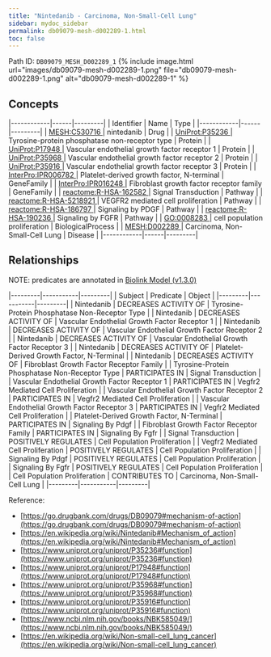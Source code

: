 ```yaml
---
title: "Nintedanib - Carcinoma, Non-Small-Cell Lung"
sidebar: mydoc_sidebar
permalink: db09079-mesh-d002289-1.html
toc: false 
---
```



Path ID: `DB09079_MESH_D002289_1`
{% include image.html url="images/db09079-mesh-d002289-1.png" file="db09079-mesh-d002289-1.png" alt="db09079-mesh-d002289-1" %}

## Concepts

|------------|------|---------|
| Identifier | Name | Type    |
|------------|------|---------|
| <a href="https://identifiers.org/MESH:C530716">MESH:C530716 </a> | nintedanib | Drug |
| <a href="https://identifiers.org/UniProt:P35236">UniProt:P35236 </a> | Tyrosine-protein phosphatase non-receptor type | Protein |
| <a href="https://identifiers.org/UniProt:P17948">UniProt:P17948 </a> | Vascular endothelial growth factor receptor 1 | Protein |
| <a href="https://identifiers.org/UniProt:P35968">UniProt:P35968 </a> | Vascular endothelial growth factor receptor 2 | Protein |
| <a href="https://identifiers.org/UniProt:P35916">UniProt:P35916 </a> | Vascular endothelial growth factor receptor 3 | Protein |
| <a href="https://identifiers.org/InterPro:IPR006782">InterPro:IPR006782 </a> | Platelet-derived growth factor, N-terminal | GeneFamily |
| <a href="https://identifiers.org/InterPro:IPR016248">InterPro:IPR016248 </a> | Fibroblast growth factor receptor family | GeneFamily |
| <a href="https://identifiers.org/reactome:R-HSA-162582">reactome:R-HSA-162582 </a> | Signal Transduction | Pathway |
| <a href="https://identifiers.org/reactome:R-HSA-5218921">reactome:R-HSA-5218921 </a> | VEGFR2 mediated cell proliferation | Pathway |
| <a href="https://identifiers.org/reactome:R-HSA-186797">reactome:R-HSA-186797 </a> | Signaling by PDGF | Pathway |
| <a href="https://identifiers.org/reactome:R-HSA-190236">reactome:R-HSA-190236 </a> | Signaling by FGFR | Pathway |
| <a href="https://identifiers.org/GO:0008283">GO:0008283 </a> | cell population proliferation | BiologicalProcess |
| <a href="https://identifiers.org/MESH:D002289">MESH:D002289 </a> | Carcinoma, Non-Small-Cell Lung | Disease |
|------------|------|---------|

## Relationships


NOTE: predicates are annotated in <a href="https://github.com/biolink/biolink-model/releases/tag/v1.3.0">Biolink Model (v1.3.0)</a>

|---------|-----------|---------|
| Subject | Predicate | Object  |
|---------|-----------|---------|
| Nintedanib | DECREASES ACTIVITY OF | Tyrosine-Protein Phosphatase Non-Receptor Type |
| Nintedanib | DECREASES ACTIVITY OF | Vascular Endothelial Growth Factor Receptor 1 |
| Nintedanib | DECREASES ACTIVITY OF | Vascular Endothelial Growth Factor Receptor 2 |
| Nintedanib | DECREASES ACTIVITY OF | Vascular Endothelial Growth Factor Receptor 3 |
| Nintedanib | DECREASES ACTIVITY OF | Platelet-Derived Growth Factor, N-Terminal |
| Nintedanib | DECREASES ACTIVITY OF | Fibroblast Growth Factor Receptor Family |
| Tyrosine-Protein Phosphatase Non-Receptor Type | PARTICIPATES IN | Signal Transduction |
| Vascular Endothelial Growth Factor Receptor 1 | PARTICIPATES IN | Vegfr2 Mediated Cell Proliferation |
| Vascular Endothelial Growth Factor Receptor 2 | PARTICIPATES IN | Vegfr2 Mediated Cell Proliferation |
| Vascular Endothelial Growth Factor Receptor 3 | PARTICIPATES IN | Vegfr2 Mediated Cell Proliferation |
| Platelet-Derived Growth Factor, N-Terminal | PARTICIPATES IN | Signaling By Pdgf |
| Fibroblast Growth Factor Receptor Family | PARTICIPATES IN | Signaling By Fgfr |
| Signal Transduction | POSITIVELY REGULATES | Cell Population Proliferation |
| Vegfr2 Mediated Cell Proliferation | POSITIVELY REGULATES | Cell Population Proliferation |
| Signaling By Pdgf | POSITIVELY REGULATES | Cell Population Proliferation |
| Signaling By Fgfr | POSITIVELY REGULATES | Cell Population Proliferation |
| Cell Population Proliferation | CONTRIBUTES TO | Carcinoma, Non-Small-Cell Lung |
|---------|-----------|---------|

Reference: 
  - [https://go.drugbank.com/drugs/DB09079#mechanism-of-action](https://go.drugbank.com/drugs/DB09079#mechanism-of-action)
  - [https://en.wikipedia.org/wiki/Nintedanib#Mechanism_of_action](https://en.wikipedia.org/wiki/Nintedanib#Mechanism_of_action)
  - [https://www.uniprot.org/uniprot/P35236#function](https://www.uniprot.org/uniprot/P35236#function)
  - [https://www.uniprot.org/uniprot/P17948#function](https://www.uniprot.org/uniprot/P17948#function)
  - [https://www.uniprot.org/uniprot/P35968#function](https://www.uniprot.org/uniprot/P35968#function)
  - [https://www.uniprot.org/uniprot/P35916#function](https://www.uniprot.org/uniprot/P35916#function)
  - [https://www.ncbi.nlm.nih.gov/books/NBK585049/](https://www.ncbi.nlm.nih.gov/books/NBK585049/)
  - [https://en.wikipedia.org/wiki/Non-small-cell_lung_cancer](https://en.wikipedia.org/wiki/Non-small-cell_lung_cancer)
